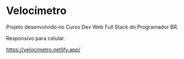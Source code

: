 # Velocímetro
Projeto desenvolvido no Curso Dev Web Full Stack do Programador BR.

Responsivo para celular.

https://velocimetro.netlify.app/
